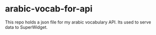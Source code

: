 # arabic-vocab-for-api
This repo holds a json file for my arabic vocabulary API. Its used to serve data to SuperWidget.

